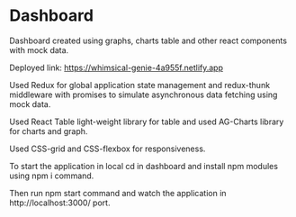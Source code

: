 # Dashboard
Dashboard created using graphs, charts table and other react components with mock data.

Deployed link:  https://whimsical-genie-4a955f.netlify.app

Used Redux for global application state management and redux-thunk middleware with promises to simulate asynchronous data fetching using mock data.

Used React Table light-weight library for table and used AG-Charts library for charts and graph.

Used CSS-grid and CSS-flexbox for responsiveness.

To start the application in local cd in dashboard and install npm modules using npm i command.

Then run npm start command and watch the application in  http://localhost:3000/ port.
